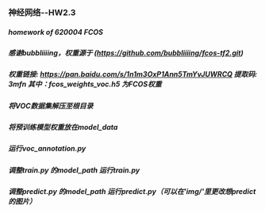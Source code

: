 ### 神经网络--HW2.3
##### homework of 620004 FCOS
##### 感谢bubbliiiing，权重源于 (https://github.com/bubbliiiing/fcos-tf2.git)
##### 权重链接: https://pan.baidu.com/s/1n1m3OxP1Ann5TmYvJUWRCQ 提取码: 3mfn 其中：fcos_weights_voc.h5 为FCOS权重
##### 将VOC数据集解压至根目录
##### 将预训练模型权重放在model_data
##### 运行voc_annotation.py
##### 调整train.py 的model_path 运行train.py
##### 调整predict.py 的model_path 运行predict.py（可以在'img/'里更改想predict的图片）
